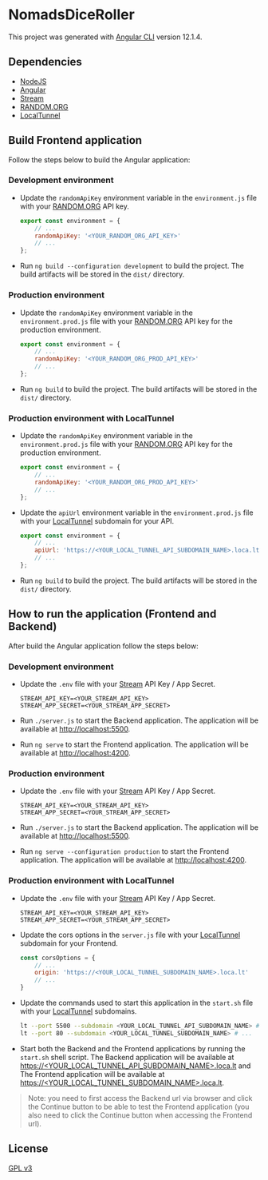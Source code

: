 # NomadsDiceRoller

This project was generated with [Angular CLI](https://github.com/angular/angular-cli) version 12.1.4.

## Dependencies

- [NodeJS](https://nodejs.org/)
- [Angular](https://angular.io/)
- [Stream](https://getstream.io/)
- [RANDOM.ORG](https://www.random.org/)
- [LocalTunnel](http://localtunnel.github.io/www/)

## Build Frontend application

Follow the steps below to build the Angular application:

### Development environment

- Update the `randomApiKey` environment variable in the `environment.js` file with your [RANDOM.ORG](https://www.random.org/) API key.

    ```javascript
    export const environment = {
        // ...
        randomApiKey: '<YOUR_RANDOM_ORG_API_KEY>'
        // ...
    };
    ```

- Run `ng build --configuration development` to build the project. The build artifacts will be stored in the `dist/` directory.

### Production environment

- Update the `randomApiKey` environment variable in the `environment.prod.js` file with your [RANDOM.ORG](https://www.random.org/) API key for the production environment.

    ```javascript
    export const environment = {
        // ...
        randomApiKey: '<YOUR_RANDOM_ORG_PROD_API_KEY>'
        // ...
    };
    ```

- Run `ng build` to build the project. The build artifacts will be stored in the `dist/` directory.

### Production environment with LocalTunnel

- Update the `randomApiKey` environment variable in the `environment.prod.js` file with your [RANDOM.ORG](https://www.random.org/) API key for the production environment.

    ```javascript
    export const environment = {
        // ...
        randomApiKey: '<YOUR_RANDOM_ORG_PROD_API_KEY>'
        // ...
    };
    ```

- Update the `apiUrl` environment variable in the `environment.prod.js` file with your [LocalTunnel](http://localtunnel.github.io/www/) subdomain for your API.

    ```javascript
    export const environment = {
        // ...
        apiUrl: 'https://<YOUR_LOCAL_TUNNEL_API_SUBDOMAIN_NAME>.loca.lt'
        // ...
    };
    ```

- Run `ng build` to build the project. The build artifacts will be stored in the `dist/` directory.

## How to run the application (Frontend and Backend)

After build the Angular application follow the steps below:

### Development environment

- Update the `.env` file with your [Stream](https://getstream.io/) API Key / App Secret.

    ```
    STREAM_API_KEY=<YOUR_STREAM_API_KEY>
    STREAM_APP_SECRET=<YOUR_STREAM_APP_SECRET>
    ```

- Run `./server.js` to start the Backend application. The application will be available at [http://localhost:5500](http://localhost:5500).

- Run `ng serve` to start the Frontend application. The application will be available at [http://localhost:4200](http://localhost:4200).

### Production environment

- Update the `.env` file with your [Stream](https://getstream.io/) API Key / App Secret.

    ```
    STREAM_API_KEY=<YOUR_STREAM_API_KEY>
    STREAM_APP_SECRET=<YOUR_STREAM_APP_SECRET>
    ```

- Run `./server.js` to start the Backend application. The application will be available at [http://localhost:5500](http://localhost:5500).

- Run `ng serve --configuration production` to start the Frontend application. The application will be available at [http://localhost:4200](http://localhost:4200).

### Production environment with LocalTunnel

- Update the `.env` file with your [Stream](https://getstream.io/) API Key / App Secret.

    ```
    STREAM_API_KEY=<YOUR_STREAM_API_KEY>
    STREAM_APP_SECRET=<YOUR_STREAM_APP_SECRET>
    ```

- Update the cors options in the `server.js` file with your [LocalTunnel](http://localtunnel.github.io/www/) subdomain for your Frontend.

    ```javascript
    const corsOptions = {
        // ...
        origin: 'https://<YOUR_LOCAL_TUNNEL_SUBDOMAIN_NAME>.loca.lt'
        // ...
    }
    ```

- Update the commands used to start this application in the `start.sh` file with your [LocalTunnel](http://localtunnel.github.io/www/) subdomains.

    ```sh
    lt --port 5500 --subdomain <YOUR_LOCAL_TUNNEL_API_SUBDOMAIN_NAME> # ...
    lt --port 80 --subdomain <YOUR_LOCAL_TUNNEL_SUBDOMAIN_NAME> # ...
    ```

- Start both the Backend and the Frontend applications by running the `start.sh` shell script. The Backend application will be available at [https://<YOUR_LOCAL_TUNNEL_API_SUBDOMAIN_NAME>.loca.lt](https://<YOUR_LOCAL_TUNNEL_API_SUBDOMAIN_NAME>.loca.lt) and The Frontend application will be available at [https://<YOUR_LOCAL_TUNNEL_SUBDOMAIN_NAME>.loca.lt](https://<YOUR_LOCAL_TUNNEL_SUBDOMAIN_NAME>.loca.lt).

> Note: you need to first access the Backend url via browser and click the Continue button to be able to test the Frontend application (you also need to click the Continue button when accessing the Frontend url).

## License
[GPL v3](https://www.gnu.org/licenses/gpl-3.0.html)